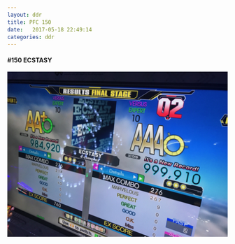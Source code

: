 ```yaml
---
layout: ddr
title: PFC 150
date:   2017-05-18 22:49:14
categories: ddr
---
```


#### **#150** ECSTASY
![](/images/pfc/150_ECSTASY.jpg)
